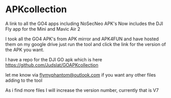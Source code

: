 # APKcollection
A link to all the GO4 apps including NoSecNeo APK's 
Now includes the DJI Fly app for the Mini and Mavic Air 2

I took all the GO4 APK's from APK mirror and APK4FUN and have hosted them on my google drive
just run the tool and click the link for the version of the APK you want.

I have a repo for the DJI GO apk which is here https://github.com/Judslat/GOAPKcollection

let me know via flymyphantom@outlook.com if you want any other files adding
to the tool

As i find more files I will increase the version number, currently that is V7


